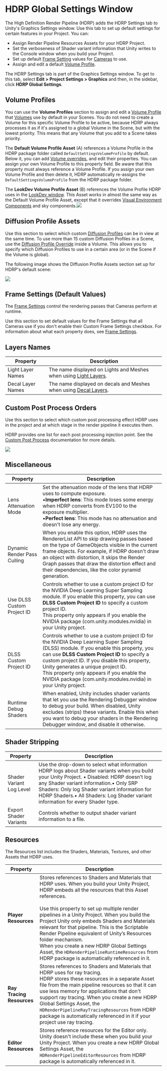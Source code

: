 # HDRP Global Settings Window

The High Definition Render Pipeline (HDRP) adds the HDRP Settings tab to Unity's Graphics Settings window. Use this tab to set up default settings for certain features in your Project. You can:

- Assign Render Pipeline Resources Assets for your HDRP Project.
- Set the verboseness of Shader variant information that Unity writes to the Console window when you build your Project.
- Set up default [Frame Setting](Frame-Settings.md) values for [Cameras](HDRP-Camera.md) to use.
- Assign and edit a default [Volume Profile](Volume-Profile.md).

The HDRP Settings tab is part of the Graphics Settings window. To get to this tab, select **Edit > Project Settings > Graphics** and then, in the sidebar, click **HDRP Global Settings**.

## Volume Profiles

You can use the **Volume Profiles** section to assign and edit a [Volume Profile](Volume-Profile.md) that [Volumes](Volumes.md) use by default in your Scenes. You do not need to create a Volume for this specific Volume Profile to be active, because HDRP always processes it as if it's assigned to a global Volume in the Scene, but with the lowest priority. This means that any Volume that you add to a Scene takes priority.

The **Default Volume Profile Asset** (A) references a Volume Profile in the HDRP package folder called `DefaultSettingsVolumeProfile` by default. Below it, you can add [Volume overrides](Volume-Components.md), and edit their properties. You can assign your own Volume Profile to this property field. Be aware that this property must always reference a Volume Profile. If you assign your own Volume Profile and then delete it, HDRP automatically re-assigns the `DefaultSettingsVolumeProfile` from the HDRP package folder.

The **LookDev Volume Profile Asset** (B) references the Volume Profile HDRP uses in the [LookDev window](Look-Dev.md). This Asset works in almost the same way as the Default Volume Profile Asset, except that it overrides [Visual Environment Components](Override-Visual-Environment.md) and sky components.![](Images/HDRPgs_Volume_Profiles.png)

## Diffusion Profile Assets

Use this section to select which custom [Diffusion Profiles](Diffusion-Profile.md) can be in view at the same time. To use more than 15 custom Diffusion Profiles in a Scene, use the [Diffusion Profile Override](Override-Diffusion-Profile.md) inside a Volume. This allows you to specify which Diffusion Profiles to use in a certain area (or in the Scene if the Volume is global).

The following image shows the Diffusion Profile Assets section set up for HDRP's default scene:

![](Images/HDRPgs_Diffusion_Profile_Assets.png)

## Frame Settings (Default Values)

The [Frame Settings](Frame-Settings.md) control the rendering passes that Cameras perform at runtime.

Use this section to set default values for the Frame Settings that all Cameras use if you don't enable their Custom Frame Settings checkbox. For information about what each property does, see [Frame Settings](Frame-Settings.md).

## Layers Names

| **Property**              | **Description**                                              |
| --------------------------| ------------------------------------------------------------ |
| Light Layer Names                     | The name displayed on Lights and Meshes when using [Light Layers](Light-Layers.md). |
| Decal Layer Names                     | The name displayed on decals and Meshes when using [Decal Layers](Decal.md). |

## Custom Post Process Orders

Use this section to select which custom post processing effect HDRP uses in the project and at which stage in the render pipeline it executes them.

HDRP provides one list for each post processing injection point. See the [Custom Post Process](Custom-Post-Process.md) documentation for more details.

![](Images/HDRPgs_Custom_PP.png)

## Miscellaneous

| **Property**              | **Description**                                              |
| --------------------------| ------------------------------------------------------------ |
| Lens Attenuation Mode                 | Set the attenuation mode of the lens that HDRP uses to compute exposure. <br/> &#8226;**Imperfect lens**: This mode loses some energy when HDRP converts from EV100 to the exposure multiplier.<br/> &#8226;**Perfect lens**: This mode has no attenuation and doesn't lose any energy. |
| Dynamic Render Pass Culling           | When you enable this option, HDRP uses the RendererList API to skip drawing passes based on the type of GameObjects visible in the current frame objects. For example, if HDRP doesn't draw an object with distortion, it skips the Render Graph passes that draw the distortion effect and their dependencies, like the color pyramid generation. |
| Use DLSS Custom Project ID           | Controls whether to use a custom project ID for the NVIDIA Deep Learning Super Sampling module. If you enable this property, you can use **DLSS Custom Project ID** to specify a custom project ID.<br/>This property only appears if you enable the NVIDIA package (com.unity.modules.nvidia) in your Unity project. |
| DLSS Custom Project ID               | Controls whether to use a custom project ID for the NVIDIA Deep Learning Super Sampling (DLSS) module. If you enable this property, you can use **DLSS Custom Project ID** to specify a custom project ID. If you disable this property, Unity generates a unique project ID. <br/>This property only appears if you enable the NVIDIA package (com.unity.modules.nvidia) in your Unity project. |
| Runtime Debug Shaders                 | When enabled, Unity includes shader variants that let you use the Rendering Debugger window to debug your build. When disabled, Unity excludes (strips) these variants. Enable this when you want to debug your shaders in the Rendering Debugger window, and disable it otherwise. |

## Shader Stripping

| **Property**              | **Description**                                              |
| --------------------------| ------------------------------------------------------------ |
| Shader Variant Log Level  | Use the drop-down to select what information HDRP logs about Shader variants when you build your Unity Project. • Disabled: HDRP doesn’t log any Shader variant information.• Only SRP Shaders: Only log Shader variant information for HDRP Shaders.• All Shaders: Log Shader variant information for every Shader type. |
| Export Shader Variants | Controls whether to output shader variant information to a file. |

## Resources

The Resources list includes the Shaders, Materials, Textures, and other Assets that HDRP uses.

| **Property**              | **Description**                                              |
| ------------------------- | ------------------------------------------------------------ |
| **Player Resources**      | Stores references to Shaders and Materials that HDRP uses. When you build your Unity Project, HDRP embeds all the resources that this Asset references.<br/><br/>Use this property to set up multiple render pipelines in a Unity Project. When you build the Project Unity only embeds Shaders and Materials relevant for that pipeline. This is the Scriptable Render Pipeline equivalent of Unity’s Resources folder mechanism.<br/>When you create a new HDRP Global Settings Asset, the `HDRenderPipelineRuntimeResources` from HDRP package is automatically referenced in it. |
| **Ray Tracing Resources** | Stores references to Shaders and Materials that HDRP uses for ray tracing.<br/>HDRP stores these resources in a separate Asset file from the main pipeline resources so that it can use less memory for applications that don't support ray tracing. When you create a new HDRP Global Settings Asset, the `HDRenderPipelineRayTracingResources` from HDRP package is automatically referenced in it if your project use ray tracing. |
| **Editor Resources**      | Stores reference resources for the Editor only.<br/>Unity doesn't include these when you build your Unity Project. When you create a new HDRP Global Settings Asset, the `HDRenderPipelineEditorResources` from HDRP package is automatically referenced in it. |
